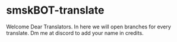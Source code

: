 # smskBOT-translate
Welcome Dear Translators. In here we will open branches for every translate. Dm me at discord to add your name in credits.
